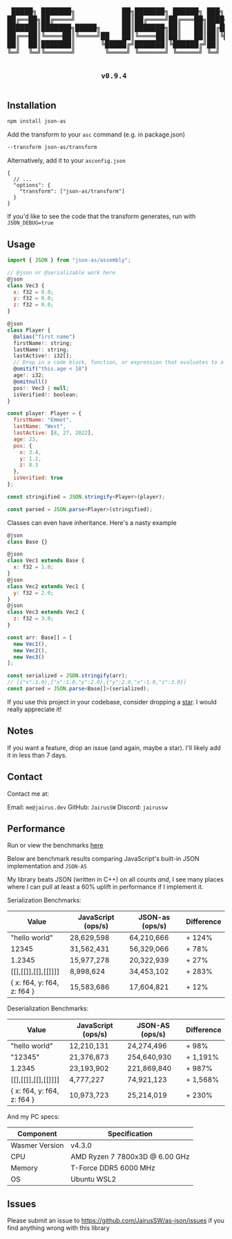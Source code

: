 <h3 align="center">
<pre>
 █████╗ ███████╗           ██╗███████╗ ██████╗ ███╗   ██╗
██╔══██╗██╔════╝           ██║██╔════╝██╔═══██╗████╗  ██║
███████║███████╗█████╗     ██║███████╗██║   ██║██╔██╗ ██║
██╔══██║╚════██║╚════╝██   ██║╚════██║██║   ██║██║╚██╗██║
██║  ██║███████║      ╚█████╔╝███████║╚██████╔╝██║ ╚████║
╚═╝  ╚═╝╚══════╝       ╚════╝ ╚══════╝ ╚═════╝ ╚═╝  ╚═══╝

v0.9.4
</pre>
</h3>

## Installation

```bash
npm install json-as
```

Add the transform to your `asc` command (e.g. in package.json)

```bash
--transform json-as/transform
```

Alternatively, add it to your `asconfig.json`

```
{
  // ...
  "options": {
    "transform": ["json-as/transform"]
  }
}
```

If you'd like to see the code that the transform generates, run with `JSON_DEBUG=true`

## Usage

```js
import { JSON } from "json-as/assembly";

// @json or @serializable work here
@json
class Vec3 {
  x: f32 = 0.0;
  y: f32 = 0.0;
  z: f32 = 0.0;
}

@json
class Player {
  @alias("first name")
  firstName!: string;
  lastName!: string;
  lastActive!: i32[];
  // Drop in a code block, function, or expression that evaluates to a boolean
  @omitif("this.age < 18")
  age!: i32;
  @omitnull()
  pos!: Vec3 | null;
  isVerified!: boolean;
}

const player: Player = {
  firstName: "Emmet",
  lastName: "West",
  lastActive: [8, 27, 2022],
  age: 23,
  pos: {
    x: 3.4,
    y: 1.2,
    z: 8.3
  },
  isVerified: true
};

const stringified = JSON.stringify<Player>(player);

const parsed = JSON.parse<Player>(stringified);
```

Classes can even have inheritance. Here's a nasty example

```js
@json
class Base {}

@json
class Vec1 extends Base {
  x: f32 = 1.0;
}
@json
class Vec2 extends Vec1 {
  y: f32 = 2.0;
}
@json
class Vec3 extends Vec2 {
  z: f32 = 3.0;
}

const arr: Base[] = [
  new Vec1(),
  new Vec2(),
  new Vec3()
];

const serialized = JSON.stringify(arr);
// [{"x":1.0},{"x":1.0,"y":2.0},{"y":2.0,"x":1.0,"z":3.0}]
const parsed = JSON.parse<Base[]>(serialized);
```

If you use this project in your codebase, consider dropping a [star](https://github.com/JairusSW/as-json). I would really appreciate it!

## Notes

If you want a feature, drop an issue (and again, maybe a star). I'll likely add it in less than 7 days.

## Contact

Contact me at:

Email: `me@jairus.dev`
GitHub: `JairusSW`
Discord: `jairussw`

## Performance

Run or view the benchmarks [here](https://github.com/JairusSW/as-json/tree/master/bench)

Below are benchmark results comparing JavaScript's built-in JSON implementation and `JSON-AS`

My library beats JSON (written in C++) on all counts *and*, I see many places where I can pull at least a 60% uplift in performance if I implement it.


Serialization Benchmarks:

| Value                      | JavaScript (ops/s) | JSON-as (ops/s) | Difference |
|----------------------------|--------------------|-----------------|------------|
| "hello world"              | 28,629,598         | 64,210,666      | + 124%     |
| 12345                      | 31,562,431         | 56,329,066      | + 78%      |
| 1.2345                     | 15,977,278         | 20,322,939      | + 27%      |
| [[],[[]],[[],[[]]]]        | 8,998,624          | 34,453,102      | + 283%     |
| { x: f64, y: f64, z: f64 } | 15,583,686         | 17,604,821      | + 12%      |



Deserialization Benchmarks:

| Value                      | JavaScript (ops/s) | JSON-AS (ops/s) | Difference|
|----------------------------|--------------------|-----------------|-----------|
| "hello world"              | 12,210,131         | 24,274,496      | + 98%     |
| "12345"                    | 21,376,873         | 254,640,930     | + 1,191%  |
| 1.2345                     | 23,193,902         | 221,869,840     | + 987%    |
| [[],[[]],[[],[[]]]]        | 4,777,227          | 74,921,123      | + 1,568%  |
| { x: f64, y: f64, z: f64 } | 10,973,723         | 25,214,019      | + 230%    |

And my PC specs:

| Component       | Specification                        |
|-----------------|--------------------------------------|
| Wasmer Version  | v4.3.0                               |
| CPU             | AMD Ryzen 7 7800x3D @ 6.00 GHz       |
| Memory          | T-Force DDR5 6000 MHz                |
| OS              | Ubuntu WSL2                          |

## Issues

Please submit an issue to https://github.com/JairusSW/as-json/issues if you find anything wrong with this library